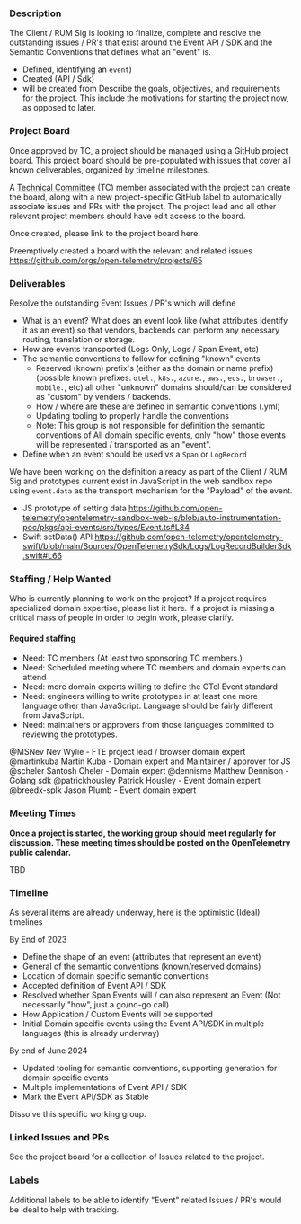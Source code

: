 ### Description

The Client / RUM Sig is looking to finalize, complete and resolve the outstanding issues / PR's that exist around the Event API / SDK and the Semantic Conventions that defines what an "event" is.

* Defined, identifying an `event`)
* Created (API / Sdk)
* will be created from Describe the goals, objectives, and requirements for the project. This include the motivations for starting the project now, as opposed to later.

### Project Board

Once approved by TC, a project should be managed using a GitHub project board. This project board should be pre-populated with issues that cover all known deliverables, organized by timeline milestones.

A [Technical Committee](https://github.com/open-telemetry/community/blob/main/community-members.md#technical-committee) (TC) member associated with the project can create the board, along with a new project-specific GitHub label to automatically associate issues and PRs with the project. The project lead and all other relevant project members should have edit access to the board.

Once created, please link to the project board here.

Preemptively created a board with the relevant and related issues
https://github.com/orgs/open-telemetry/projects/65

### Deliverables

Resolve the outstanding Event Issues / PR's which will define
* What is an event? What does an event look like (what attributes identify it as an event) so that vendors, backends can perform any necessary routing, translation or storage.
* How are events transported (Logs Only, Logs / Span Event, etc)
* The semantic conventions to follow for defining "known" events
  * Reserved (known) prefix's (either as the domain or name prefix) (possible known prefixes: `otel.`, `k8s.`, `azure.`, `aws.`, `ecs.`, `browser.`, `mobile.`, etc) all other "unknown" domains should/can be considered as "custom" by venders / backends.
  * How / where are these are defined in semantic conventions (.yml)
  * Updating tooling to properly handle the conventions
  * Note: This group is not responsible for definition the semantic conventions of All domain specific events, only "how" those events will be represented / transported as an "event".
* Define when an event should be used vs a `Span` or `LogRecord`

We have been working on the definition already as part of the Client / RUM Sig and prototypes current exist in JavaScript in the web sandbox repo using `event.data` as the transport mechanism for the "Payload" of the event.

* JS prototype of setting data https://github.com/open-telemetry/opentelemetry-sandbox-web-js/blob/auto-instrumentation-poc/pkgs/api-events/src/types/Event.ts#L34 
* Swift setData() API https://github.com/open-telemetry/opentelemetry-swift/blob/main/Sources/OpenTelemetrySdk/Logs/LogRecordBuilderSdk.swift#L66 

### Staffing / Help Wanted

Who is currently planning to work on the project? If a project requires specialized domain expertise, please list it here. If a project is missing a critical mass of people in order to begin work, please clarify.

#### Required staffing

* Need: TC members (At least two sponsoring TC members.)
* Need: Scheduled meeting where TC members and domain experts can attend
* Need: more domain experts willing to define the OTel Event standard
* Need: engineers willing to write prototypes in at least one more language other than JavaScript. Language should be fairly different from JavaScript.
* Need: maintainers or approvers from those languages committed to reviewing the prototypes.

@MSNev Nev Wylie - FTE project lead / browser domain expert
@martinkuba Martin Kuba - Domain expert  and Maintainer / approver for JS
@scheler Santosh Cheler - Domain expert
@dennisme Matthew Dennison - Golang sdk
@patrickhousley Patrick Housley - Event domain expert
@breedx-splk Jason Plumb - Event domain expert

### Meeting Times

__Once a project is started, the working group should meet regularly for discussion. These meeting times should be posted on the OpenTelemetry public calendar.__

TBD

### Timeline

As several items are already underway, here is the optimistic (Ideal) timelines

By End of 2023

* Define the shape of an event (attributes that represent an event)
* General of the semantic conventions (known/reserved domains)
* Location of domain specific semantic conventions
* Accepted definition of Event API / SDK
* Resolved whether Span Events will / can also represent an Event (Not necessarily "how", just a go/no-go call)
* How Application / Custom Events will be supported
* Initial Domain specific events using the Event API/SDK in multiple languages (this is already underway)

By end of June 2024

* Updated tooling for semantic conventions, supporting generation for domain specific events
* Multiple implementations of Event API / SDK
* Mark the Event API/SDK as Stable

Dissolve this specific working group.

### Linked Issues and PRs

See the project board for a collection of Issues related to the project.

### Labels

Additional labels to be able to identify "Event" related Issues / PR's would be ideal to help with tracking.
